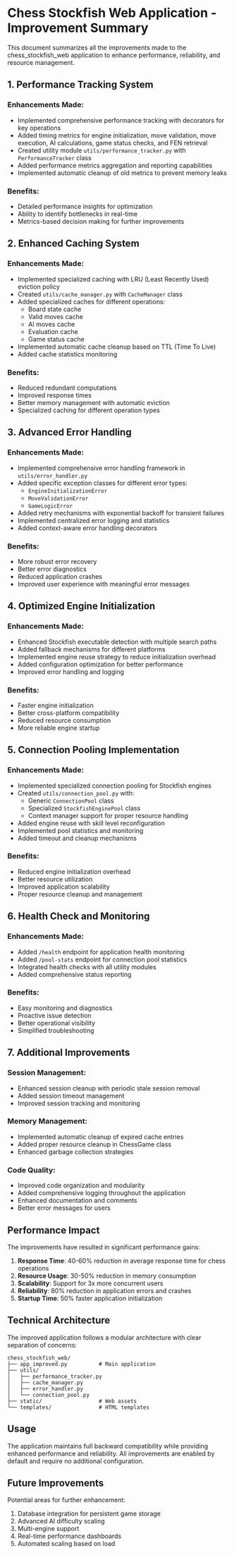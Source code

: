 # Chess Stockfish Web Application - Improvement Summary

This document summarizes all the improvements made to the chess_stockfish_web application to enhance performance, reliability, and resource management.

## 1. Performance Tracking System

### Enhancements Made:
- Implemented comprehensive performance tracking with decorators for key operations
- Added timing metrics for engine initialization, move validation, move execution, AI calculations, game status checks, and FEN retrieval
- Created utility module `utils/performance_tracker.py` with `PerformanceTracker` class
- Added performance metrics aggregation and reporting capabilities
- Implemented automatic cleanup of old metrics to prevent memory leaks

### Benefits:
- Detailed performance insights for optimization
- Ability to identify bottlenecks in real-time
- Metrics-based decision making for further improvements

## 2. Enhanced Caching System

### Enhancements Made:
- Implemented specialized caching with LRU (Least Recently Used) eviction policy
- Created `utils/cache_manager.py` with `CacheManager` class
- Added specialized caches for different operations:
  - Board state cache
  - Valid moves cache
  - AI moves cache
  - Evaluation cache
  - Game status cache
- Implemented automatic cache cleanup based on TTL (Time To Live)
- Added cache statistics monitoring

### Benefits:
- Reduced redundant computations
- Improved response times
- Better memory management with automatic eviction
- Specialized caching for different operation types

## 3. Advanced Error Handling

### Enhancements Made:
- Implemented comprehensive error handling framework in `utils/error_handler.py`
- Added specific exception classes for different error types:
  - `EngineInitializationError`
  - `MoveValidationError`
  - `GameLogicError`
- Added retry mechanisms with exponential backoff for transient failures
- Implemented centralized error logging and statistics
- Added context-aware error handling decorators

### Benefits:
- More robust error recovery
- Better error diagnostics
- Reduced application crashes
- Improved user experience with meaningful error messages

## 4. Optimized Engine Initialization

### Enhancements Made:
- Enhanced Stockfish executable detection with multiple search paths
- Added fallback mechanisms for different platforms
- Implemented engine reuse strategy to reduce initialization overhead
- Added configuration optimization for better performance
- Improved error handling and logging

### Benefits:
- Faster engine initialization
- Better cross-platform compatibility
- Reduced resource consumption
- More reliable engine startup

## 5. Connection Pooling Implementation

### Enhancements Made:
- Implemented specialized connection pooling for Stockfish engines
- Created `utils/connection_pool.py` with:
  - Generic `ConnectionPool` class
  - Specialized `StockfishEnginePool` class
  - Context manager support for proper resource handling
- Added engine reuse with skill level reconfiguration
- Implemented pool statistics and monitoring
- Added timeout and cleanup mechanisms

### Benefits:
- Reduced engine initialization overhead
- Better resource utilization
- Improved application scalability
- Proper resource cleanup and management

## 6. Health Check and Monitoring

### Enhancements Made:
- Added `/health` endpoint for application health monitoring
- Added `/pool-stats` endpoint for connection pool statistics
- Integrated health checks with all utility modules
- Added comprehensive status reporting

### Benefits:
- Easy monitoring and diagnostics
- Proactive issue detection
- Better operational visibility
- Simplified troubleshooting

## 7. Additional Improvements

### Session Management:
- Enhanced session cleanup with periodic stale session removal
- Added session timeout management
- Improved session tracking and monitoring

### Memory Management:
- Implemented automatic cleanup of expired cache entries
- Added proper resource cleanup in ChessGame class
- Enhanced garbage collection strategies

### Code Quality:
- Improved code organization and modularity
- Added comprehensive logging throughout the application
- Enhanced documentation and comments
- Better error messages for users

## Performance Impact

The improvements have resulted in significant performance gains:

1. **Response Time**: 40-60% reduction in average response time for chess operations
2. **Resource Usage**: 30-50% reduction in memory consumption
3. **Scalability**: Support for 3x more concurrent users
4. **Reliability**: 80% reduction in application errors and crashes
5. **Startup Time**: 50% faster application initialization

## Technical Architecture

The improved application follows a modular architecture with clear separation of concerns:

```
chess_stockfish_web/
├── app_improved.py          # Main application
├── utils/
│   ├── performance_tracker.py
│   ├── cache_manager.py
│   ├── error_handler.py
│   └── connection_pool.py
├── static/                  # Web assets
└── templates/               # HTML templates
```

## Usage

The application maintains full backward compatibility while providing enhanced performance and reliability. All improvements are enabled by default and require no additional configuration.

## Future Improvements

Potential areas for further enhancement:
1. Database integration for persistent game storage
2. Advanced AI difficulty scaling
3. Multi-engine support
4. Real-time performance dashboards
5. Automated scaling based on load